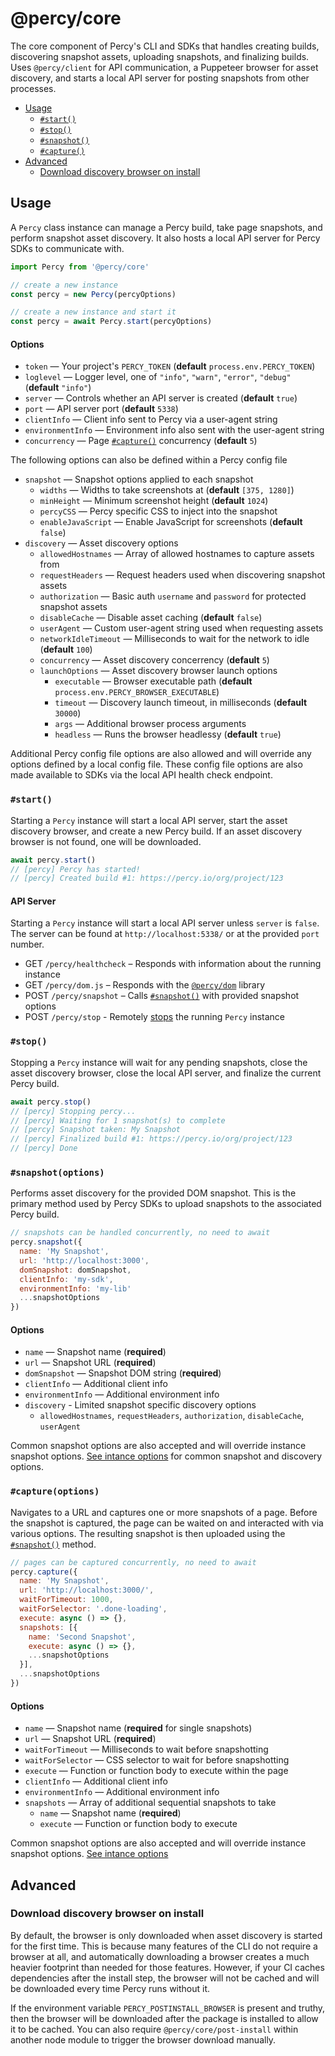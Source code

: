 # @percy/core

The core component of Percy's CLI and SDKs that handles creating builds, discovering snapshot
assets, uploading snapshots, and finalizing builds. Uses `@percy/client` for API communication, a
Puppeteer browser for asset discovery, and starts a local API server for posting snapshots from
other processes.

- [Usage](#usage)
  - [`#start()`](#start)
  - [`#stop()`](#stop)
  - [`#snapshot()`](#snapshotoptions)
  - [`#capture()`](#captureoptions)
- [Advanced](#advanced)
  - [Download discovery browser on install](#download-discovery-browser-on-install)

## Usage

A `Percy` class instance can manage a Percy build, take page snapshots, and perform snapshot asset
discovery. It also hosts a local API server for Percy SDKs to communicate with.

``` js
import Percy from '@percy/core'

// create a new instance
const percy = new Percy(percyOptions)

// create a new instance and start it
const percy = await Percy.start(percyOptions)
```

#### Options

- `token` — Your project's `PERCY_TOKEN` (**default** `process.env.PERCY_TOKEN`)
- `loglevel` — Logger level, one of `"info"`, `"warn"`, `"error"`, `"debug"` (**default** `"info"`)
- `server` — Controls whether an API server is created (**default** `true`)
- `port` — API server port (**default** `5338`)
- `clientInfo` — Client info sent to Percy via a user-agent string
- `environmentInfo` — Environment info also sent with the user-agent string
- `concurrency` — Page [`#capture()`](#captureoptions) concurrency (**default** `5`)

The following options can also be defined within a Percy config file

- `snapshot` — Snapshot options applied to each snapshot
  - `widths` — Widths to take screenshots at (**default** `[375, 1280]`)
  - `minHeight` — Minimum screenshot height (**default** `1024`)
  - `percyCSS` — Percy specific CSS to inject into the snapshot
  - `enableJavaScript` — Enable JavaScript for screenshots (**default** `false`)
- `discovery` — Asset discovery options
  - `allowedHostnames` — Array of allowed hostnames to capture assets from
  - `requestHeaders` — Request headers used when discovering snapshot assets
  - `authorization` — Basic auth `username` and `password` for protected snapshot assets
  - `disableCache` — Disable asset caching (**default** `false`)
  - `userAgent` — Custom user-agent string used when requesting assets
  - `networkIdleTimeout` — Milliseconds to wait for the network to idle (**default** `100`)
  - `concurrency` — Asset discovery concerrency (**default** `5`)
  - `launchOptions` — Asset discovery browser launch options
    - `executable` — Browser executable path (**default** `process.env.PERCY_BROWSER_EXECUTABLE`)
    - `timeout` — Discovery launch timeout, in milliseconds (**default** `30000`)
    - `args` — Additional browser process arguments
    - `headless` — Runs the browser headlessy (**default** `true`)
    
Additional Percy config file options are also allowed and will override any options defined by a
local config file. These config file options are also made available to SDKs via the local API
health check endpoint.

### `#start()`

Starting a `Percy` instance will start a local API server, start the asset discovery browser, and
create a new Percy build. If an asset discovery browser is not found, one will be downloaded.

``` js
await percy.start()
// [percy] Percy has started!
// [percy] Created build #1: https://percy.io/org/project/123
```

#### API Server

Starting a `Percy` instance will start a local API server unless `server` is `false`. The server can
be found at `http://localhost:5338/` or at the provided `port` number.

- GET `/percy/healthcheck` – Responds with information about the running instance
- GET `/percy/dom.js` – Responds with the [`@percy/dom`](./packages/dom) library
- POST `/percy/snapshot` – Calls [`#snapshot()`](#snapshotoptions) with provided snapshot options
- POST `/percy/stop` - Remotely [stops](#stop) the running `Percy` instance

### `#stop()`

Stopping a `Percy` instance will wait for any pending snapshots, close the asset discovery browser,
close the local API server, and finalize the current Percy build.

``` js
await percy.stop()
// [percy] Stopping percy...
// [percy] Waiting for 1 snapshot(s) to complete
// [percy] Snapshot taken: My Snapshot
// [percy] Finalized build #1: https://percy.io/org/project/123
// [percy] Done
```

### `#snapshot(options)`

Performs asset discovery for the provided DOM snapshot. This is the primary method used by Percy
SDKs to upload snapshots to the associated Percy build.

``` js
// snapshots can be handled concurrently, no need to await
percy.snapshot({
  name: 'My Snapshot',
  url: 'http://localhost:3000',
  domSnapshot: domSnapshot,
  clientInfo: 'my-sdk',
  environmentInfo: 'my-lib'
  ...snapshotOptions
})
```

#### Options

- `name` — Snapshot name (**required**)
- `url` — Snapshot URL (**required**)
- `domSnapshot` — Snapshot DOM string (**required**)
- `clientInfo` — Additional client info
- `environmentInfo` — Additional environment info
- `discovery` - Limited snapshot specific discovery options
  - `allowedHostnames`, `requestHeaders`, `authorization`, `disableCache`, `userAgent`

Common snapshot options are also accepted and will override instance snapshot options. [See intance
options](#options) for common snapshot and discovery options.

### `#capture(options)`

Navigates to a URL and captures one or more snapshots of a page. Before the snapshot is captured,
the page can be waited on and interacted with via various options. The resulting snapshot is then
uploaded using the [`#snapshot()`](#snapshotoptions) method.

``` js
// pages can be captured concurrently, no need to await
percy.capture({
  name: 'My Snapshot',
  url: 'http://localhost:3000/',
  waitForTimeout: 1000,
  waitForSelector: '.done-loading',
  execute: async () => {},
  snapshots: [{
    name: 'Second Snapshot',
    execute: async () => {},
    ...snapshotOptions
  }],
  ...snapshotOptions
})
```

#### Options

- `name` — Snapshot name (**required** for single snapshots)
- `url` — Snapshot URL (**required**)
- `waitForTimeout` — Milliseconds to wait before snapshotting
- `waitForSelector` — CSS selector to wait for before snapshotting
- `execute` — Function or function body to execute within the page
- `clientInfo` — Additional client info
- `environmentInfo` — Additional environment info
- `snapshots` — Array of additional sequential snapshots to take
  - `name` — Snapshot name (**required**)
  - `execute` — Function or function body to execute

Common snapshot options are also accepted and will override instance snapshot options. [See intance
options](#options)

## Advanced

### Download discovery browser on install

By default, the browser is only downloaded when asset discovery is started for the first time. This
is because many features of the CLI do not require a browser at all, and automatically downloading a
browser creates a much heavier footprint than needed for those features. However, if your CI caches
dependencies after the install step, the browser will not be cached and will be downloaded every
time Percy runs without it.

If the environment variable `PERCY_POSTINSTALL_BROWSER` is present and truthy, then the browser will
be downloaded after the package is installed to allow it to be cached. You can also require
`@percy/core/post-install` within another node module to trigger the browser download manually.

